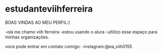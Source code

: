 # estudanteviihferreira
BOAS VINDAS AO MEU PERFIL:]

-olá me chamo viih ferreira
-estou usando o alura
-ultilizo esse espaço para minhas organizações.

voce pode entrar em contato comigo:
-instagram:@ea_viih0155



